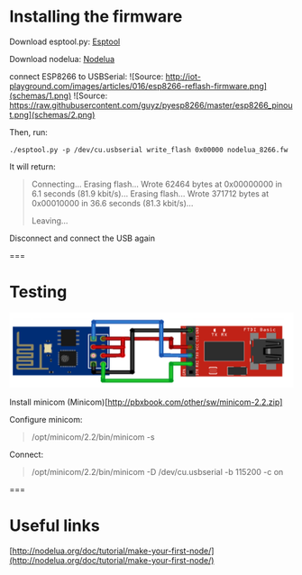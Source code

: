 # Installing the firmware

Download esptool.py:
[Esptool](https://github.com/themadinventor/esptool)

Download nodelua:
[Nodelua](http://nodelua.org/download_firmware)

connect ESP8266 to USBSerial:
![Source: http://iot-playground.com/images/articles/016/esp8266-reflash-firmware.png](schemas/1.png)
![Source: https://raw.githubusercontent.com/guyz/pyesp8266/master/esp8266_pinout.png](schemas/2.png)

Then, run:
```
./esptool.py -p /dev/cu.usbserial write_flash 0x00000 nodelua_8266.fw
```

It will return:
> Connecting...
> Erasing flash...
> Wrote 62464 bytes at 0x00000000 in 6.1 seconds (81.9 kbit/s)...
> Erasing flash...
> Wrote 371712 bytes at 0x00010000 in 36.6 seconds (81.3 kbit/s)...
> 
> Leaving...

Disconnect and connect the USB again

===
# Testing
![Source: unkonwn](schemas/3.png)

Install minicom
(Minicom)[http://pbxbook.com/other/sw/minicom-2.2.zip]

Configure minicom:
> /opt/minicom/2.2/bin/minicom -s

Connect:
> /opt/minicom/2.2/bin/minicom -D /dev/cu.usbserial -b 115200 -c on

===
# Useful links
[http://nodelua.org/doc/tutorial/make-your-first-node/](http://nodelua.org/doc/tutorial/make-your-first-node/)